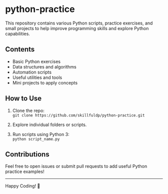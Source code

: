 # python-practice

This repository contains various Python scripts, practice exercises, and small projects to help improve programming skills and explore Python capabilities.

## Contents

- Basic Python exercises  
- Data structures and algorithms  
- Automation scripts  
- Useful utilities and tools  
- Mini projects to apply concepts

## How to Use

1. Clone the repo:  
   `git clone https://github.com/skillfuldp/python-practice.git`

2. Explore individual folders or scripts.  
3. Run scripts using Python 3:  
   `python script_name.py`

## Contributions

Feel free to open issues or submit pull requests to add useful Python practice examples!

---

Happy Coding! 🚀
